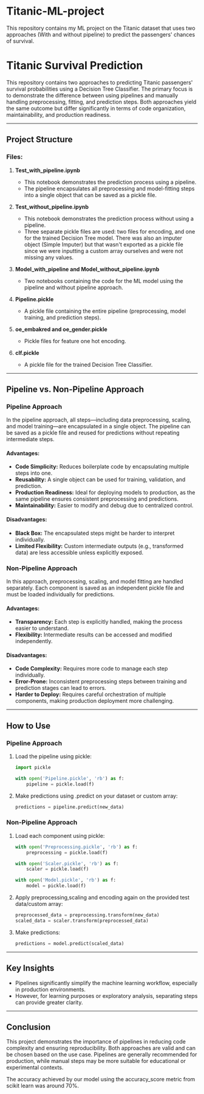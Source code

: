 # Titanic-ML-project
This repository contains my ML project on the Titanic dataset that uses two approaches (With and without pipeline) to predict the passengers' chances of survival. 

# Titanic Survival Prediction

This repository contains two approaches to predicting Titanic passengers' survival probabilities using a Decision Tree Classifier. The primary focus is to demonstrate the difference between using pipelines and manually handling preprocessing, fitting, and prediction steps. Both approaches yield the same outcome but differ significantly in terms of code organization, maintainability, and production readiness.

---

## **Project Structure**

### Files:
1. **Test_with_pipeline.ipynb**
    - This notebook demonstrates the prediction process using a pipeline.
    - The pipeline encapsulates all preprocessing and model-fitting steps into a single object that can be saved as a pickle file.

2. **Test_without_pipeline.ipynb**
    - This notebook demonstrates the prediction process without using a pipeline.
    - Three separate pickle files are used: two files for encoding, and one for the trained Decision Tree model. There was also an imputer object (Simple Imputer) but that wasn't exported as a pickle file since we were inputting a custom array ourselves and were not missing any values.

3. **Model_with_pipeline and Model_without_pipeline.ipynb**
   - Two notebooks containing the code for the ML model using the pipeline and without pipeline approach.

4. **Pipeline.pickle**
    - A pickle file containing the entire pipeline (preprocessing, model training, and prediction steps).

5. **oe_embakred and oe_gender.pickle**
    - Pickle files for feature one hot encoding.

6. **clf.pickle**
    - A pickle file for the trained Decision Tree Classifier.

---

## **Pipeline vs. Non-Pipeline Approach**

### **Pipeline Approach**
In the pipeline approach, all steps—including data preprocessing, scaling, and model training—are encapsulated in a single object. The pipeline can be saved as a pickle file and reused for predictions without repeating intermediate steps.

#### **Advantages:**
- **Code Simplicity:** Reduces boilerplate code by encapsulating multiple steps into one.
- **Reusability:** A single object can be used for training, validation, and prediction.
- **Production Readiness:** Ideal for deploying models to production, as the same pipeline ensures consistent preprocessing and predictions.
- **Maintainability:** Easier to modify and debug due to centralized control.

#### **Disadvantages:**
- **Black Box:** The encapsulated steps might be harder to interpret individually.
- **Limited Flexibility:** Custom intermediate outputs (e.g., transformed data) are less accessible unless explicitly exposed.

### **Non-Pipeline Approach**
In this approach, preprocessing, scaling, and model fitting are handled separately. Each component is saved as an independent pickle file and must be loaded individually for predictions.

#### **Advantages:**
- **Transparency:** Each step is explicitly handled, making the process easier to understand.
- **Flexibility:** Intermediate results can be accessed and modified independently.

#### **Disadvantages:**
- **Code Complexity:** Requires more code to manage each step individually.
- **Error-Prone:** Inconsistent preprocessing steps between training and prediction stages can lead to errors.
- **Harder to Deploy:** Requires careful orchestration of multiple components, making production deployment more challenging.

---

## **How to Use**

### Pipeline Approach
1. Load the pipeline using pickle:
   ```python
   import pickle

   with open('Pipeline.pickle', 'rb') as f:
       pipeline = pickle.load(f)
   ```
2. Make predictions using .predict on your dataset or custom array:
   ```python
   predictions = pipeline.predict(new_data)
   ```

### Non-Pipeline Approach
1. Load each component using pickle:
   ```python
   with open('Preprocessing.pickle', 'rb') as f:
       preprocessing = pickle.load(f)

   with open('Scaler.pickle', 'rb') as f:
       scaler = pickle.load(f)

   with open('Model.pickle', 'rb') as f:
       model = pickle.load(f)
   ```
2. Apply preprocessing,scaling and encoding again on the provided test data/custom array:
   ```python
   preprocessed_data = preprocessing.transform(new_data)
   scaled_data = scaler.transform(preprocessed_data)
   ```
3. Make predictions:
   ```python
   predictions = model.predict(scaled_data)
   ```

---

## **Key Insights**
- Pipelines significantly simplify the machine learning workflow, especially in production environments.
- However, for learning purposes or exploratory analysis, separating steps can provide greater clarity.

---

## **Conclusion**
This project demonstrates the importance of pipelines in reducing code complexity and ensuring reproducibility. Both approaches are valid and can be chosen based on the use case. Pipelines are generally recommended for production, while manual steps may be more suitable for educational or experimental contexts.

The accuracy achieved by our model using the accuracy_score metric from scikit learn was around 70%.


